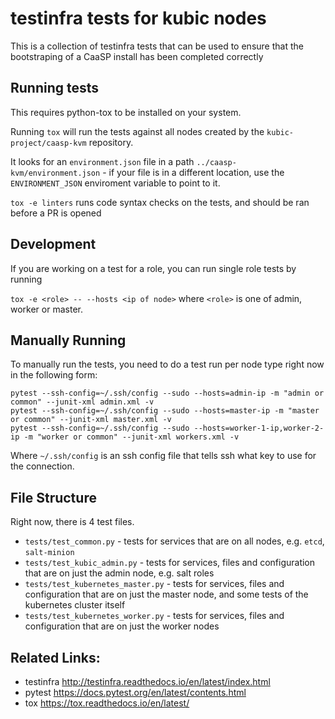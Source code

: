 # testinfra tests for kubic nodes

This is a collection of testinfra tests that can be used to ensure that the bootstraping 
of a CaaSP install has been completed correctly

## Running tests

This requires python-tox to be installed on your system.

Running `tox` will run the tests against all nodes created by the `kubic-project/caasp-kvm` repository.

It looks for an `environment.json` file in a path `../caasp-kvm/environment.json` - if your file is in a different location, use the `ENVIRONMENT_JSON` enviroment variable to point to it.

`tox -e linters` runs code syntax checks on the tests, and should be ran before a PR is opened

## Development

If you are working on a test for a role, you can run single role tests by running 

`tox -e <role> -- --hosts <ip of node>` where `<role>` is one of admin, worker or master.

## Manually Running

To manually run the tests, you need to do a test run per node type right now in the following form:

```
pytest --ssh-config=~/.ssh/config --sudo --hosts=admin-ip -m "admin or common" --junit-xml admin.xml -v
pytest --ssh-config=~/.ssh/config --sudo --hosts=master-ip -m "master or common" --junit-xml master.xml -v
pytest --ssh-config=~/.ssh/config --sudo --hosts=worker-1-ip,worker-2-ip -m "worker or common" --junit-xml workers.xml -v
```

Where `~/.ssh/config` is an ssh config file that tells ssh what key to use for the connection.

## File Structure

Right now, there is 4 test files.

- `tests/test_common.py` - tests for services that are on all nodes, e.g. `etcd`, `salt-minion`
- `tests/test_kubic_admin.py` - tests for services, files and configuration that are on just the admin node, e.g. salt roles
- `tests/test_kubernetes_master.py` - tests for services, files and configuration that are on just the master node, and some tests of the kubernetes cluster itself
- `tests/test_kubernetes_worker.py` - tests for services, files and configuration that are on just the worker nodes

## Related Links:

- testinfra http://testinfra.readthedocs.io/en/latest/index.html
- pytest https://docs.pytest.org/en/latest/contents.html
- tox https://tox.readthedocs.io/en/latest/
